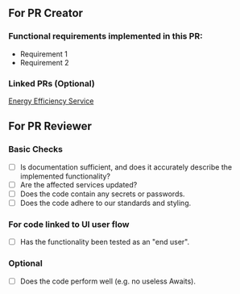 ## For PR Creator
### Functional requirements implemented in this PR:
- Requirement 1
- Requirement 2

### Linked PRs (Optional)
[Energy Efficiency Service](www.sample.com)


## For PR Reviewer
### Basic Checks
-[ ] Is documentation sufficient, and does it accurately describe the implemented functionality?
-[ ] Are the affected services updated?
-[ ] Does the code contain any secrets or passwords.
-[ ] Does the code adhere to our standards and styling.

### For code linked to UI user flow
-[ ] Has the functionality been tested as an "end user".

### Optional 
-[ ] Does the code perform well (e.g. no useless Awaits).